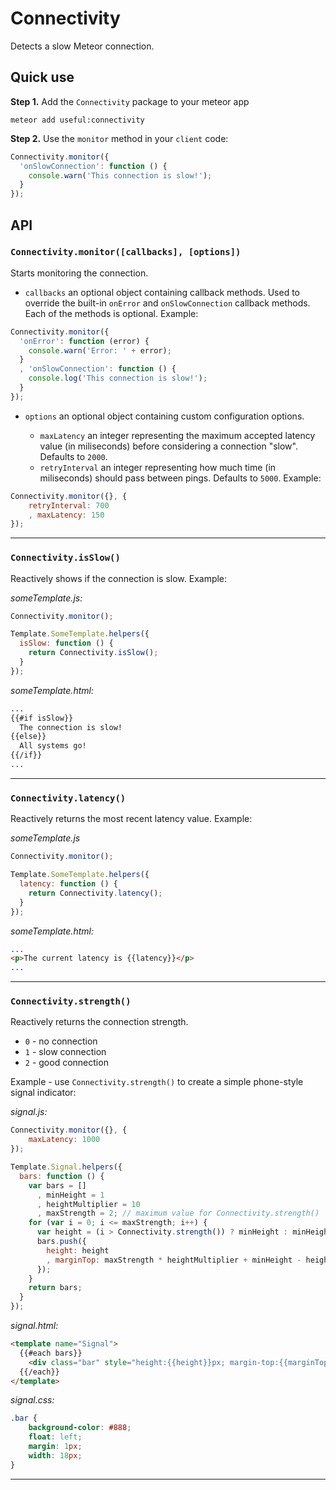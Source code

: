 Connectivity
==============
Detects a slow Meteor connection.

## Quick use
**Step 1.** Add the `Connectivity` package to your meteor app

```
meteor add useful:connectivity
```

**Step 2.** Use the `monitor` method in your `client` code:

```javascript
Connectivity.monitor({
  'onSlowConnection': function () {
    console.warn('This connection is slow!');
  }
});
```

## API

### `Connectivity.monitor([callbacks], [options])`
Starts monitoring the connection.

- `callbacks` an optional object containing callback methods. Used to override the built-in `onError` and `onSlowConnection` callback methods. Each of the methods is optional. Example:
```js
Connectivity.monitor({
  'onError': function (error) {
    console.warn('Error: ' + error);
  }
  , 'onSlowConnection': function () {
    console.log('This connection is slow!');
  }
});
```

- `options` an optional object containing custom configuration options. 

	- `maxLatency` an integer representing the maximum accepted latency value (in miliseconds) before considering a connection "slow". Defaults to `2000`.
	- `retryInterval` an integer representing how much time (in miliseconds) should pass between pings. Defaults to `5000`. Example:
```js
Connectivity.monitor({}, {
    retryInterval: 700
    , maxLatency: 150
});
```

-----------------------------------
### `Connectivity.isSlow()`
Reactively shows if the connection is slow. Example:

*someTemplate.js:*
```js
Connectivity.monitor();

Template.SomeTemplate.helpers({
  isSlow: function () {
    return Connectivity.isSlow();
  }
});
```
*someTemplate.html:*
```html
...
{{#if isSlow}}
  The connection is slow!
{{else}}
  All systems go!
{{/if}}
...
```
-----------------------------------
### `Connectivity.latency()`
Reactively returns the most recent latency value. Example:

*someTemplate.js*
```js
Connectivity.monitor();

Template.SomeTemplate.helpers({
  latency: function () {
    return Connectivity.latency();
  }
});
```
*someTemplate.html:*
```html
...
<p>The current latency is {{latency}}</p>
...
```
-----------------------------------
### `Connectivity.strength()`
Reactively returns the connection strength. 

- `0` - no connection
- `1` - slow connection
- `2` - good connection

Example - use `Connectivity.strength()` to create a simple phone-style signal indicator:

*signal.js:*
```js
Connectivity.monitor({}, {
    maxLatency: 1000
});

Template.Signal.helpers({
  bars: function () {
    var bars = []
      , minHeight = 1
      , heightMultiplier = 10
      , maxStrength = 2; // maximum value for Connectivity.strength()
    for (var i = 0; i <= maxStrength; i++) {
      var height = (i > Connectivity.strength()) ? minHeight : minHeight + i * heightMultiplier;
      bars.push({
        height: height
        , marginTop: maxStrength * heightMultiplier + minHeight - height
      });
    }
    return bars;
  }
});
```
*signal.html:*
```html
<template name="Signal">
  {{#each bars}}
    <div class="bar" style="height:{{height}}px; margin-top:{{marginTop}}px"></div>
  {{/each}}
</template>
```
*signal.css:*
```css
.bar {
	background-color: #888;
	float: left;
	margin: 1px;
	width: 18px;
}
```
-----------------------------------
